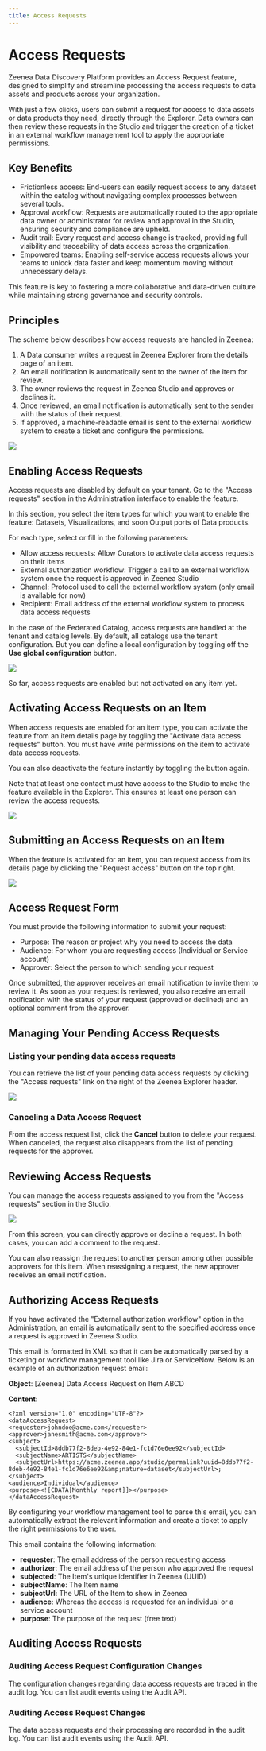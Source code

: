 ```yaml
---
title: Access Requests
---
```


# Access Requests

Zeenea Data Discovery Platform provides an Access Request feature, designed to simplify and streamline processing the access requests to data assets and products across your organization.

With just a few clicks, users can submit a request for access to data assets or data products they need, directly through the Explorer. Data owners can then review these requests in the Studio and trigger the creation of a ticket in an external workflow management tool to apply the appropriate permissions. 

## Key Benefits

* Frictionless access: End-users can easily request access to any dataset within the catalog without navigating complex processes between several tools.
* Approval workflow: Requests are automatically routed to the appropriate data owner or administrator for review and approval in the Studio, ensuring security and compliance are upheld.
* Audit trail: Every request and access change is tracked, providing full visibility and traceability of data access across the organization.
* Empowered teams: Enabling self-service access requests allows your teams to unlock data faster and keep momentum moving without unnecessary delays.

This feature is key to fostering a more collaborative and data-driven culture while maintaining strong governance and security controls.

## Principles

The scheme below describes how access requests are handled in Zeenea:

1. A Data consumer writes a request in Zeenea Explorer from the details page of an item.
2. An email notification is automatically sent to the owner of the item for review.
3. The owner reviews the request in Zeenea Studio and approves or declines it.
4. Once reviewed, an email notification is automatically sent to the sender with the status of their request.
5. If approved, a machine-readable email is sent to the external workflow system to create a ticket and configure the permissions.

  ![](./_shared/zeenea-access-requests.png)

##  Enabling Access Requests

Access requests are disabled by default on your tenant. Go to the "Access requests" section in the Administration interface to enable the feature.

In this section, you select the item types for which you want to enable the feature: Datasets, Visualizations, and soon Output ports of Data products.

For each type, select or fill in the following parameters:

* Allow access requests: Allow Curators to activate data access requests on their items
* External authorization workflow: Trigger a call to an external workflow system once the request is approved in Zeenea Studio
* Channel: Protocol used to call the external workflow system (only email is available for now)
* Recipient: Email address of the external workflow system to process data access requests

In the case of the Federated Catalog, access requests are handled at the tenant and catalog levels. By default, all catalogs use the tenant configuration. But you can define a local configuration by toggling off the **Use global configuration** button.

  ![](./_shared/zeenea-access-requests-enable.png)

So far, access requests are enabled but not activated on any item yet.  

## Activating Access Requests on an Item

When access requests are enabled for an item type, you can activate the feature from an item details page by toggling the "Activate data access requests" button. You must have write permissions on the item to activate data access requests.

You can also deactivate the feature instantly by toggling the button again.

Note that at least one contact must have access to the Studio to make the feature available in the Explorer. This ensures at least one person can review the access requests.

  ![](./_shared/zeenea-access-requests-activate.png)

## Submitting an Access Requests on an Item

When the feature is activated for an item, you can request access from its details page by clicking the "Request access" button on the top right.

  ![](./_shared/zeenea-access-requests-submit.png)

## Access Request Form

You must provide the following information to submit your request:

* Purpose: The reason or project why you need to access the data
* Audience: For whom you are requesting access (Individual or Service account)
* Approver: Select the person to which sending your request

Once submitted, the approver receives an email notification to invite them to review it. As soon as your request is reviewed, you also receive an email notification with the status of your request (approved or declined) and an optional comment from the approver.

## Managing Your Pending Access Requests

### Listing your pending data access requests

You can retrieve the list of your pending data access requests by clicking the "Access requests" link on the right of the Zeenea Explorer header.

  ![](./_shared/zeenea-access-requests-data.png)

### Canceling a Data Access Request

From the access request list, click the **Cancel** button to delete your request. When canceled, the request also disappears from the list of pending requests for the approver.

## Reviewing Access Requests

You can manage the access requests assigned to you from the "Access requests" section in the Studio.

  ![](./_shared/zeenea-access-requests-review.png)

From this screen, you can directly approve or decline a request. In both cases, you can add a comment to the request.

You can also reassign the request to another person among other possible approvers for this item. When reassigning a request, the new approver receives an email notification.

## Authorizing Access Requests

If you have activated the "External authorization workflow" option in the Administration, an email is automatically sent to the specified address once a request is approved in Zeenea Studio.

This email is formatted in XML so that it can be automatically parsed by a ticketing or workflow management tool like Jira or ServiceNow. Below is an example of an authorization request email:

**Object**: [Zeenea] Data Access Request on Item ABCD

**Content**:

```
<?xml version="1.0" encoding="UTF-8"?>
<dataAccessRequest>
<requester>johndoe@acme.com</requester>
<approver>janesmith@acme.com</approver>
<subject>
  <subjectId>8ddb77f2-8deb-4e92-84e1-fc1d76e6ee92</subjectId>
  <subjectName>ARTISTS</subjectName>
  <subjectUrl>https://acme.zeenea.app/studio/permalink?uuid=8ddb77f2-8deb-4e92-84e1-fc1d76e6ee92&amp;nature=dataset</subjectUrl>;
</subject>
<audience>Individual</audience>
<purpose><![CDATA[Monthly report]]></purpose>
</dataAccessRequest>
```

By configuring your workflow management tool to parse this email, you can automatically extract the relevant information and create a ticket to apply the right permissions to the user.

This email contains the following information:

* **requester**: The email address of the person requesting access
* **authorizer**: The email address of the person who approved the request
* **subjected**: The Item's unique identifier in Zeenea (UUID)
* **subjectName**: The Item name
* **subjectUrl**: The URL of the Item to show in Zeenea
* **audience**: Whereas the access is requested for an individual or a service account
* **purpose**: The purpose of the request (free text)

## Auditing Access Requests

### Auditing Access Request Configuration Changes

The configuration changes regarding data access requests are traced in the audit log. You can list audit events using the Audit API.

### Auditing Access Request Changes

The data access requests and their processing are recorded in the audit log. You can list audit events using the Audit API.